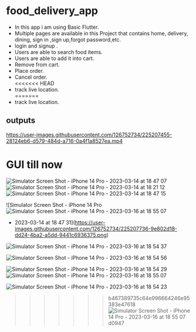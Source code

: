 # food_delivery_app
 
- In this app i am using Basic Flutter.<br>
- Multiple pages are available in this Project that contains home, delivery, dining, sign in ,sign up,forgot password,etc. <br>
- login and signup .<br>
- Users are able to search food items.<br>
- Users are able to add it into cart.<br>
- Remove from cart.<br>
- Place order.<br>
- Cancel order.<br>
<<<<<<< HEAD
- track live location.<br>
=======
- track live location.<br>


## outputs

https://user-images.githubusercontent.com/126752734/225207455-28124eb6-d579-484d-a716-0a4f1a8527ea.mp4

# GUI till now



![Simulator Screen Shot - iPhone 14 Pro - 2023-03-14 at 18 47 07](https://user-images.githubusercontent.com/126752734/225207627-ade1b78b-2287-472e-8997-103f5109d33c.png)
![Simulator Screen Shot - iPhone 14 Pro - 2023-03-14 at 18 21 12](https://user-images.githubusercontent.com/126752734/225207667-5bc51ac1-267d-4f16-8f09-3370160c3b3c.png)
![Simulator Screen Shot - iPhone 14 Pro - 2023-03-14 at 18 47 15](https://user-images.githubusercontent.com/126752734/225207754-b584ee3e-2cb9-48c8-b778-221e16750475.png)

![Simulator Screen Shot - iPhone 14 Pro ![Simulator Screen Shot - iPhone 14 Pro - 2023-03-16 at 18 55 07](https://user-images.githubusercontent.com/126752734/225633790-2d4a3df6-6f5a-4b0a-8704-e87b064fb3eb.png)
- 2023-03-14 at 18 47 31](https://user-images.githubusercontent.com/126752734/225207736-9e802d18-dd24-4ba2-a5dd-9441c6936375.png)

![Simulator Screen Shot - iPhone 14 Pro - 2023-03-16 at 18 54 37](https://user-images.githubusercontent.com/126752734/225633807-3123d35c-a004-4737-9953-7ca9847b0132.png)

![Simulator Screen Shot - iPhone 14 Pro - 2023-03-16 at 18 54 56](https://user-images.githubusercontent.com/126752734/225633871-1e3c0d33-43df-418a-bcf1-3453b672bd13.png)

![Simulator Screen Shot - iPhone 14 Pro - 2023-03-16 at 18 54 29](https://user-images.githubusercontent.com/126752734/225633914-aa50bfb8-6053-41bf-8f5b-73edd940e910.png)
![Simulator Screen Shot - iPhone 14 Pro - 2023-03-16 at 18 55 07](https://user-images.githubusercontent.com/126752734/225633977-5a577bbc-0f8c-4268-9467-3dc09406ba8c.png)

![Simulator Screen Shot - iPhone 14 Pro - 2023-03-16 at 18 54 23](https://user-images.githubusercontent.com/126752734/225634098-7bec5894-85d4-4ba9-b8e2-153ae13d9c84.png)


>>>>>>> b467389735c64e996664246e95383e47618![Simulator Screen Shot - iPhone 14 Pro - 2023-03-16 at 18 55 07](https://user-images.githubusercontent.com/126752734/225633896-acabe521-d51b-49cd-86f7-e17d382149e9.png)
d0947


